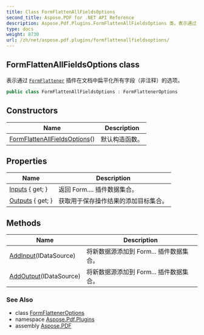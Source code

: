 ```yaml
---
title: Class FormFlattenAllFieldsOptions
second_title: Aspose.PDF for .NET API Reference
description: Aspose.Pdf.Plugins.FormFlattenAllFieldsOptions 类。表示通过 FormFlattener 插件在文档中扁平化所有字段（非注释）的选项
type: docs
weight: 8730
url: /zh/net/aspose.pdf.plugins/formflattenallfieldsoptions/
---
```

## FormFlattenAllFieldsOptions class

表示通过 [`FormFlattener`](../formflattener/) 插件在文档中扁平化所有字段（非注释）的选项。

```csharp
public class FormFlattenAllFieldsOptions : FormFlattenerOptions
```

## Constructors

| Name | Description |
| --- | --- |
| [FormFlattenAllFieldsOptions](formflattenallfieldsoptions/)() | 默认构造函数。 |

## Properties

| Name | Description |
| --- | --- |
| [Inputs](../../aspose.pdf.plugins/formoptions/inputs/) { get; } | 返回 Form.... 插件数据集合。 |
| [Outputs](../../aspose.pdf.plugins/formoptions/outputs/) { get; } | 获取用于保存操作结果的添加目标集合。 |

## Methods

| Name | Description |
| --- | --- |
| [AddInput](../../aspose.pdf.plugins/formoptions/addinput/)(IDataSource) | 将新数据源添加到 Form... 插件数据集合。 |
| [AddOutput](../../aspose.pdf.plugins/formoptions/addoutput/)(IDataSource) | 将新数据源添加到 Form... 插件数据集合。 |

### See Also

* class [FormFlattenerOptions](../formflatteneroptions/)
* namespace [Aspose.Pdf.Plugins](../../aspose.pdf.plugins/)
* assembly [Aspose.PDF](../../)